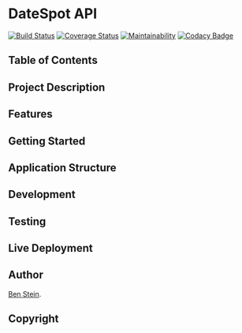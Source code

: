 # DateSpot API

[![Build Status](https://travis-ci.org/bpstein/datespot_backend.svg?branch=master)](https://travis-ci.org/bpstein/datespot_backend)
[![Coverage Status](https://coveralls.io/repos/github/bpstein/datespot_backend/badge.svg?branch=master)](https://coveralls.io/github/bpstein/datespot_backend?branch=master)
[![Maintainability](https://api.codeclimate.com/v1/badges/524ab8139242cb3d7ead/maintainability)](https://codeclimate.com/github/bpstein/datespot_backend/maintainability)
[![Codacy Badge](https://api.codacy.com/project/badge/Grade/efc574d63deb4d74be8bb9b5e82005e9)](https://www.codacy.com?utm_source=github.com&amp;utm_medium=referral&amp;utm_content=bpstein/datespot_backend&amp;utm_campaign=Badge_Grade)

## Table of Contents

## Project Description

## Features

## Getting Started

## Application Structure

## Development

## Testing

## Live Deployment

## Author
[Ben Stein](https://github.com/bpstein). 

## Copyright
